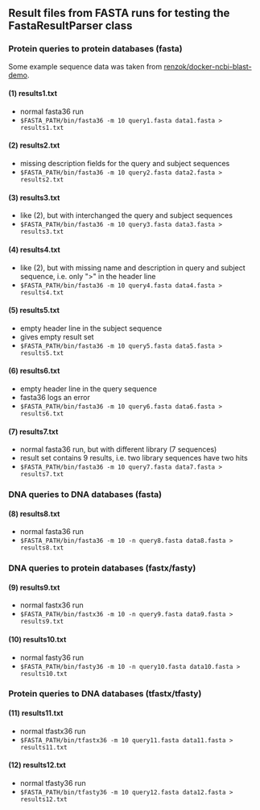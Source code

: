 ## Result files from FASTA runs for testing the FastaResultParser class ##

### Protein queries to protein databases (fasta) ###

Some example sequence data was taken from [renzok/docker-ncbi-blast-demo](https://github.com/renzok/docker-ncbi-blast-demo/blob/master/bet_blaSHV.fasta).

#### (1) results1.txt ####
* normal fasta36 run
* `$FASTA_PATH/bin/fasta36 -m 10 query1.fasta data1.fasta > results1.txt`

#### (2) results2.txt ####
* missing description fields for the query and subject sequences
* `$FASTA_PATH/bin/fasta36 -m 10 query2.fasta data2.fasta > results2.txt`

#### (3) results3.txt ####
* like (2), but with interchanged the query and subject sequences
* `$FASTA_PATH/bin/fasta36 -m 10 query3.fasta data3.fasta > results3.txt`

#### (4) results4.txt ####
* like (2), but with missing name and description in query and subject sequence, i.e. only ">" in the header line
* `$FASTA_PATH/bin/fasta36 -m 10 query4.fasta data4.fasta > results4.txt`

#### (5) results5.txt ####
* empty header line in the subject sequence
* gives empty result set
* `$FASTA_PATH/bin/fasta36 -m 10 query5.fasta data5.fasta > results5.txt`

#### (6) results6.txt ####
* empty header line in the query sequence
* fasta36 logs an error
* `$FASTA_PATH/bin/fasta36 -m 10 query6.fasta data6.fasta > results6.txt`

#### (7) results7.txt ####
* normal fasta36 run, but with different library (7 sequences)
* result set contains 9 results, i.e. two library sequences have two hits
* `$FASTA_PATH/bin/fasta36 -m 10 query7.fasta data7.fasta > results7.txt`

### DNA queries to DNA databases (fasta) ###

#### (8) results8.txt ####
* normal fasta36 run
* `$FASTA_PATH/bin/fasta36 -m 10 -n query8.fasta data8.fasta > results8.txt`

### DNA queries to protein databases (fastx/fasty) ###

#### (9) results9.txt ####
* normal fastx36 run
* `$FASTA_PATH/bin/fastx36 -m 10 -n query9.fasta data9.fasta > results9.txt`

#### (10) results10.txt ####
* normal fasty36 run
* `$FASTA_PATH/bin/fasty36 -m 10 -n query10.fasta data10.fasta > results10.txt`

### Protein queries to DNA databases (tfastx/tfasty) ###

#### (11) results11.txt ####
* normal tfastx36 run
* `$FASTA_PATH/bin/tfastx36 -m 10 query11.fasta data11.fasta > results11.txt`

#### (12) results12.txt ####
* normal tfasty36 run
* `$FASTA_PATH/bin/tfasty36 -m 10 query12.fasta data12.fasta > results12.txt`